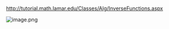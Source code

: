 http://tutorial.math.lamar.edu/Classes/Alg/InverseFunctions.aspx





![image.png](https://i.loli.net/2020/02/14/AJ97RkxMQ6TVstG.png)